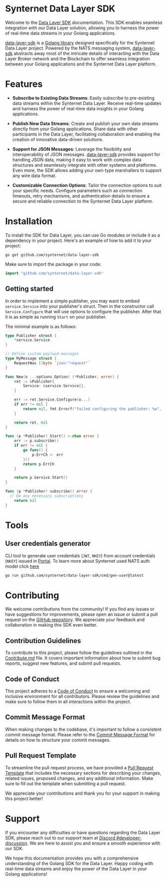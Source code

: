 # Synternet Data Layer SDK

Welcome to the [Data Layer SDK](https://github.com/Synternet/data-layer-sdk) documentation. This SDK enables seamless integration with our Data Layer solution, allowing you to harness the power of real-time data streams in your Golang applications.

[data-layer-sdk](https://github.com/Synternet/data-layer-sdk) is a [Golang library](https://github.com/Synternet/data-layer-sdk) designed specifically for the Synternet Data Layer project. Powered by the NATS messaging system, [data-layer-sdk](https://github.com/Synternet/data-layer-sdk) abstracts away most of the intricate details of interacting
with the Data Layer Broker network and the Blockchain to offer seamless integration between your Golang applications and the Synternet Data Layer platform.

# Features

- **Subscribe to Existing Data Streams**: Easily subscribe to pre-existing data streams within the Synternet Data Layer. Receive real-time updates and harness the power of real-time data insights in your Golang applications.

- **Publish New Data Streams**: Create and publish your own data streams directly from your Golang applications. Share data with other participants in the Data Layer, facilitating collaboration and enabling the creation of innovative data-driven solutions.

- **Support for JSON Messages**: Leverage the flexibility and interoperability of JSON messages. [data-layer-sdk](https://github.com/Synternet/data-layer-sdk) provides support for handling JSON data, making it easy to work with complex data structures and seamlessly integrate with other systems and platforms. Even more, the SDK allows adding your own type marshallers to support any wire data format.

- **Customizable Connection Options**: Tailor the connection options to suit your specific needs. Configure parameters such as connection timeouts, retry mechanisms, and authentication details to ensure a secure and reliable connection to the Synternet Data Layer platform.

# Installation

To install the SDK for Data Layer, you can use Go modules or include it as a dependency in your project. Here's an example of how to add it to your project:

```shell
go get github.com/synternet/data-layer-sdk
```

Make sure to import the package in your code:

```go
import "github.com/synternet/data-layer-sdk"
```

## Getting started
In order to implement a simple publisher, you may want to embed `service.Service` into your publisher's struct.
Then in the constructor call `Service.Configure` that will use options to configure the publisher.
After that it is as simple as running `Start` on your publisher.

The minimal example is as follows:

```go
type Publisher struct {
	*service.Service
}

// Define custom payload messages
type MyMessage struct {
	RequestWas []byte `json:"request"`
}

func New(o ...options.Option) (*Publisher, error) {
	ret := &Publisher{
		Service: &service.Service{},
	}

	err := ret.Service.Configure(o...)
	if err != nil {
		return nil, fmt.Errorf("failed configuring the publisher: %w", err)
	}

	return ret, nil
}

func (p *Publisher) Start() <-chan error {
	err := p.subscribe()
	if err != nil {
		go func() {
			p.ErrCh <- err
		}()
		return p.ErrCh
	}

	return p.Service.Start()
}

func (p *Publisher) subscribe() error {
  // Do any necessary subscriptions
	return nil
}
```

# Tools

## User credentials generator

CLI tool to generate user credentials (`JWT`, `NKEY`) from account credentials (`NKEY`) issued in [Portal](https://portal.synternet.com/). To learn more about Synternet used NATS auth model click [here](https://docs.nats.io/running-a-nats-service/configuration/securing_nats/auth_intro/jwt)
```bash
go run github.com/synternet/data-layer-sdk/cmd/gen-user@latest
```

# Contributing

We welcome contributions from the community! If you find any issues or have suggestions for improvements, please open an issue or submit a pull request on the [GitHub repository](https://github.com/Synternet/data-layer-sdk). We appreciate your feedback and collaboration in making this SDK even better.

## Contribution Guidelines

To contribute to this project, please follow the guidelines outlined in the [Contribute.md](CONTRIBUTE.md) file. It covers important information about how to submit bug reports, suggest new features, and submit pull requests.

## Code of Conduct
This project adheres to a [Code of Conduct](CODE-OF-CONDUCT.md) to ensure a welcoming and inclusive environment for all contributors. Please review the guidelines and make sure to follow them in all interactions within the project.

## Commit Message Format
When making changes to the codebase, it's important to follow a consistent commit message format. Please refer to the [Commit Message Format](commit-template.md) for details on how to structure your commit messages.

## Pull Request Template
To streamline the pull request process, we have provided a [Pull Request Template](pull-request-template.md) that includes the necessary sections for describing your changes, related issues, proposed changes, and any additional information. Make sure to fill out the template when submitting a pull request.

We appreciate your contributions and thank you for your support in making this project better!

# Support

If you encounter any difficulties or have questions regarding the Data Layer SDK, please reach out to our support team at [Discord #developer-discussion](https://discord.com/channels/503896258881126401/1125658694399561738). We are here to assist you and ensure a smooth experience with our SDK.

We hope this documentation provides you with a comprehensive understanding of the Golang SDK for the Data Layer. Happy coding with real-time data streams and enjoy the power of the Data Layer in your Golang applications!
